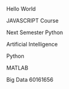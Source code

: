 Hello World

JAVASCRIPT Course

Next Semester Python

Artificial Intelligence

Python

MATLAB

Big Data
60161656

